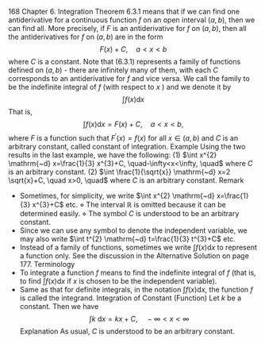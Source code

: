 168
Chapter 6. Integration
Theorem 6.3.1 means that if we can find one antiderivative for a continuous function $f$ on an open interval $(a, b)$, then we can find all. More precisely, if $F$ is an antiderivative for $f$ on $(a, b)$, then all the antiderivatives for $f$ on $(a, b)$ are in the form
$$
F(x)+C, \quad a<x<b
$$
where $C$ is a constant.
Note that (6.3.1) represents a family of functions defined on $(a, b)$ - there are infinitely many of them, with each $C$ corresponds to an antiderivative for $f$ and vice versa. We call the family to be the indefinite integral of $f$ (with respect to $x$ ) and we denote it by
$$
\int f(x) \mathrm{d} x
$$
That is,
$$
\int f(x) \mathrm{d} x=F(x)+C, \quad a<x<b,
$$
where $F$ is a function such that $F^{\prime}(x)=f(x)$ for all $x \in(a, b)$ and $C$ is an arbitrary constant, called constant of integration.
Example Using the two results in the last example, we have the following:
(1) $\int x^{2} \mathrm{~d} x=\frac{1}{3} x^{3}+C, \quad-\infty<x<\infty, \quad$ where $C$ is an arbitrary constant.
(2) $\int \frac{1}{\sqrt{x}} \mathrm{~d} x=2 \sqrt{x}+C, \quad x>0, \quad$ where $C$ is an arbitrary constant.
Remark
- Sometimes, for simplicity, we write $\int x^{2} \mathrm{~d} x=\frac{1}{3} x^{3}+C$ etc.
$\diamond$ The interval $\mathbb{R}$ is omitted because it can be determined easily.
$\diamond$ The symbol $C$ is understood to be an arbitrary constant.
- Since we can use any symbol to denote the independent variable, we may also write $\int t^{2} \mathrm{~d} t=\frac{1}{3} t^{3}+C$ etc.
- Instead of a family of functions, sometimes we write $\int f(x) \mathrm{d} x$ to represent a function only. See the discussion in the Alternative Solution on page 177.
Terminology
- To integrate a function $f$ means to find the indefinite integral of $f$ (that is, to find $\int f(x) \mathrm{d} x$ if $x$ is chosen to be the independent variable).
- Same as that for definite integrals, in the notation $\int f(x) \mathrm{d} x$, the function $f$ is called the integrand.
Integration of Constant (Function) Let $k$ be a constant. Then we have
$$
\int k \mathrm{~d} x=k x+C, \quad-\infty<x<\infty
$$
Explanation As usual, $C$ is understood to be an arbitrary constant.